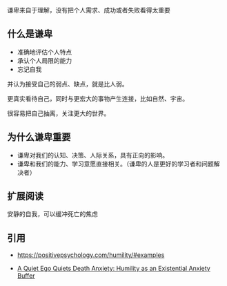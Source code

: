 谦卑来自于理解，没有把个人需求、成功或者失败看得太重要

## 什么是谦卑
- 准确地评估个人特点
- 承认个人局限的能力
- 忘记自我

并认为接受自己的弱点、缺点，就是比人弱。

更真实看待自己，同时与更宏大的事物产生连接，比如自然、宇宙。

很容易把自己抽离，关注更大的世界。

## 为什么谦卑重要
- 谦卑对我们的认知、决策、人际关系，具有正向的影响。
- 谦卑和我们的能力、学习意愿直接相关。（谦卑的人是更好的学习者和问题解决者）

## 扩展阅读
安静的自我，可以缓冲死亡的焦虑

## 引用
- https://positivepsychology.com/humility/#examples

- [A Quiet Ego Quiets Death Anxiety: Humility as an Existential Anxiety Buffer](https://www.researchgate.net/publication/261066206_A_Quiet_Ego_Quiets_Death_Anxiety_Humility_as_an_Existential_Anxiety_Buffer)